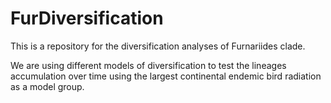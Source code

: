 # FurDiversification #
This is a repository for the diversification analyses of Furnariides clade. 

We are using different models of diversification to test the lineages accumulation over time using the largest continental endemic bird radiation as a model group.

